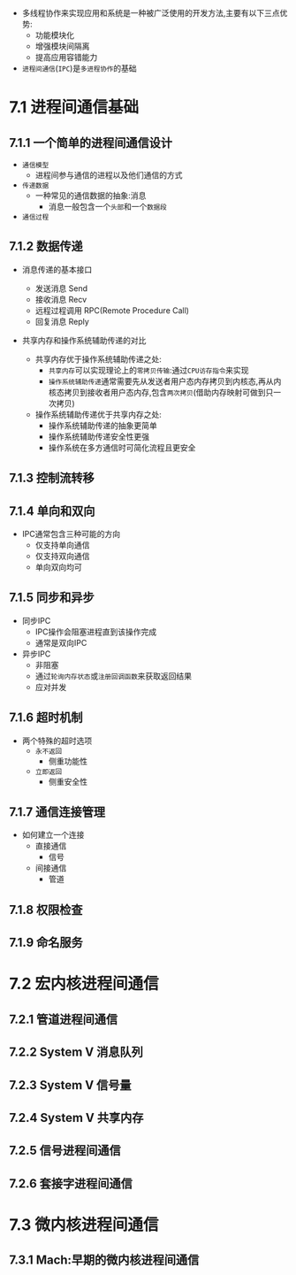- 多线程协作来实现应用和系统是一种被广泛使用的开发方法,主要有以下三点优势:
  - 功能模块化
  - 增强模块间隔离
  - 提高应用容错能力
- `进程间通信`(`IPC`)是`多进程协作`的基础

# 7.1 进程间通信基础

## 7.1.1 一个简单的进程间通信设计
- `通信模型`
  - 进程间参与通信的进程以及他们通信的方式
- `传递数据`
  - 一种常见的通信数据的抽象:消息
    - 消息一般包含一个`头部`和一个`数据段`
- `通信过程`

## 7.1.2 数据传递
- 消息传递的基本接口
  - 发送消息 Send
  - 接收消息 Recv
  - 远程过程调用 RPC(Remote Procedure Call)
  - 回复消息 Reply

- 共享内存和操作系统辅助传递的对比
  - 共享内存优于操作系统辅助传递之处:
    - `共享内存`可以实现理论上的`零拷贝传输`:通过`CPU访存指令`来实现
    - `操作系统辅助传递`通常需要先从发送者用户态内存拷贝到内核态,再从内核态拷贝到接收者用户态内存,包含`两次拷贝`(借助内存映射可做到只一次拷贝)
  - 操作系统辅助传递优于共享内存之处:
    - 操作系统辅助传递的抽象更简单
    - 操作系统辅助传递安全性更强
    - 操作系统在多方通信时可简化流程且更安全

## 7.1.3 控制流转移

## 7.1.4 单向和双向
- IPC通常包含三种可能的方向
  - 仅支持单向通信
  - 仅支持双向通信
  - 单向双向均可

## 7.1.5 同步和异步
- 同步IPC
  - IPC操作会阻塞进程直到该操作完成
  - 通常是双向IPC
- 异步IPC
  - 非阻塞
  - 通过`轮询内存状态`或`注册回调函数`来获取返回结果
  - 应对并发

## 7.1.6 超时机制
- 两个特殊的超时选项
  - `永不返回`
    - 侧重功能性
  - `立即返回`
    - 侧重安全性

## 7.1.7 通信连接管理
- 如何建立一个连接
  - 直接通信
    - 信号
  - 间接通信
    - 管道

## 7.1.8 权限检查


## 7.1.9 命名服务

# 7.2 宏内核进程间通信

## 7.2.1 管道进程间通信

## 7.2.2 System V 消息队列

## 7.2.3 System V 信号量

## 7.2.4 System V 共享内存

## 7.2.5 信号进程间通信

## 7.2.6 套接字进程间通信

# 7.3 微内核进程间通信

## 7.3.1 Mach:早期的微内核进程间通信

